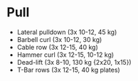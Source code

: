 # Pull
* Lateral pulldown (3x 10-12, 45 kg)
* Barbell curl (3x 10-12, 30 kg)
* Cable row (3x 12-15, 40 kg)
* Hammer curl (3x 12-15, 10-12 kg)
* Dead-lift (3x 8-10, 130 kg {2x20, 1x15})
* T-Bar rows (3x 12-15, 40 kg plates)
